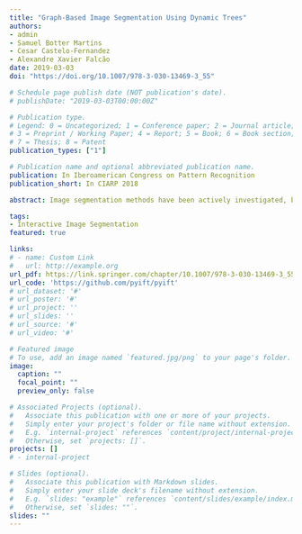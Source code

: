 ```yaml
---
title: "Graph-Based Image Segmentation Using Dynamic Trees"
authors:
- admin
- Samuel Botter Martins
- Cesar Castelo-Fernandez
- Alexandre Xavier Falcão
date: 2019-03-03
doi: "https://doi.org/10.1007/978-3-030-13469-3_55"

# Schedule page publish date (NOT publication's date).
# publishDate: "2019-03-03T00:00:00Z"

# Publication type.
# Legend: 0 = Uncategorized; 1 = Conference paper; 2 = Journal article;
# 3 = Preprint / Working Paper; 4 = Report; 5 = Book; 6 = Book section;
# 7 = Thesis; 8 = Patent
publication_types: ["1"]

# Publication name and optional abbreviated publication name.
publication: In Iberoamerican Congress on Pattern Recognition
publication_short: In CIARP 2018 

abstract: Image segmentation methods have been actively investigated, being the graph-based approaches among the most popular for object delineation from seed nodes. In this context, one can design segmentation methods by distinct choices of the image graph and connectivity function—i.e., a function that measures how strongly connected are seed and node through a given path. The framework is known as Image Foresting Transform (IFT) and it can define by seed competition each object as one optimum-path forest rooted in its internal seeds. In this work, we extend the general IFT algorithm to extract object information as the trees evolve from the seed set and use that information to estimate arc weights, positively affecting the connectivity function, during segmentation. The new framework is named Dynamic IFT (DynIFT) and it can make object delineation more effective by exploiting color, texture, and shape information from those dynamic trees. In comparison with other graph-based approaches from the state-of-the-art, the experimental results on natural images show that DynIFT-based object delineation methods can be significantly more accurate.

tags:
- Interactive Image Segmentation 
featured: true

links:
# - name: Custom Link
#   url: http://example.org
url_pdf: https://link.springer.com/chapter/10.1007/978-3-030-13469-3_55
url_code: 'https://github.com/pyift/pyift'
# url_dataset: '#'
# url_poster: '#'
# url_project: ''
# url_slides: ''
# url_source: '#'
# url_video: '#'

# Featured image
# To use, add an image named `featured.jpg/png` to your page's folder. 
image:
  caption: ""
  focal_point: ""
  preview_only: false

# Associated Projects (optional).
#   Associate this publication with one or more of your projects.
#   Simply enter your project's folder or file name without extension.
#   E.g. `internal-project` references `content/project/internal-project/index.md`.
#   Otherwise, set `projects: []`.
projects: []
# - internal-project

# Slides (optional).
#   Associate this publication with Markdown slides.
#   Simply enter your slide deck's filename without extension.
#   E.g. `slides: "example"` references `content/slides/example/index.md`.
#   Otherwise, set `slides: ""`.
slides: "" 
---
```

